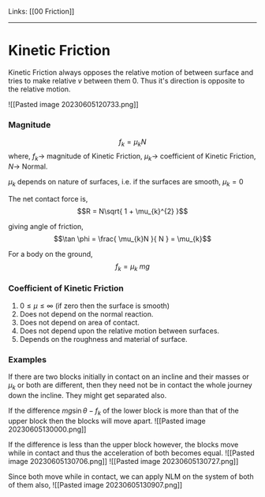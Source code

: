 Links: [[00 Friction]]
___
# Kinetic Friction
Kinetic Friction always opposes the relative motion of between surface and tries to make relative $v$ between them 0. Thus it's direction is opposite to the relative motion. 

![[Pasted image 20230605120733.png]]

### Magnitude
$$f_{k}= \mu _{k}N$$
where,
$f_{k} \to$ magnitude of Kinetic Friction,
$\mu_{k} \to$ coefficient of Kinetic Friction,
$N \to$ Normal.  

$\mu_{k}$ depends on nature of surfaces, i.e. if the surfaces are smooth, $\mu_{k} = 0$ 

The net contact force is,
$$R = N\sqrt{ 1 + \mu_{k}^{2} }$$

giving angle of friction,
$$\tan \phi = \frac{ \mu_{k}N }{ N } = \mu_{k}$$

For a body on the ground,
$$f_{k} = \mu_{k}\ mg $$

### Coefficient of Kinetic Friction

1. $0 \leq \mu \leq \infty$ (if zero then the surface is smooth)
2. Does not depend on the normal reaction.
3. Does not depend on area of contact.
4. Does not depend upon the relative motion between surfaces.
5. Depends on the roughness and material of surface. 

### Examples

If there are two blocks initially in contact on an incline and their masses or $\mu_{k}$ or both are different, then they need not be in contact the whole journey down the incline. They might get separated also. 

If the difference $mg\sin \theta - f_{k}$ of the lower block is more than that of the upper block then the blocks will move apart. 
![[Pasted image 20230605130000.png]]

If the difference is less than the upper block however, the blocks move while in contact and thus the acceleration of both becomes equal. 
![[Pasted image 20230605130706.png]]
![[Pasted image 20230605130727.png]]

Since both move while in contact, we can apply NLM on the system of both of them also,
![[Pasted image 20230605130907.png]]


